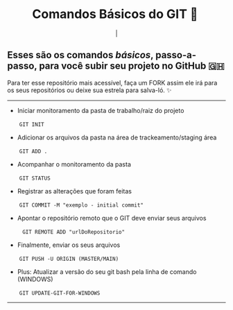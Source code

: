 # <div align="center"> Comandos Básicos do GIT  :memo: ​ </div>

<div align="center"> <a href="https://img.shields.io/github/stars/tayhsn/git-basic?style=social"></a> | <a href="https://img.shields.io/github/forks/tayhsn/git-basic?style=social"></a> </div>

## Esses são os comandos *básicos*, passo-a-passo, para você subir seu projeto no GitHub :ghana:

Para ter esse repositório mais acessível, faça um FORK assim ele irá para os seus repositórios ou deixe sua estrela para salva-ló. :sparkles:

<hr>

* Iniciar monitoramento da pasta de trabalho/raiz do projeto

  ​		``` GIT INIT ```

* Adicionar os arquivos da pasta na área de trackeamento/staging área

  ​		```GIT ADD . ```

* Acompanhar o monitoramento da pasta

  ​		```GIT STATUS```

* Registrar as alterações que foram feitas 

  ​		```GIT COMMIT -M "exemplo - initial commit"```

* Apontar o repositório remoto que o GIT deve enviar seus arquivos

  ​		```	GIT REMOTE ADD "urlDoRepositorio"```

* Finalmente, enviar os seus arquivos

  ​		```GIT PUSH -U ORIGIN (MASTER/MAIN)```

* Plus: Atualizar a versão do seu git bash pela linha de comando (WINDOWS)

  ​		```GIT UPDATE-GIT-FOR-WINDOWS```

<hr>



